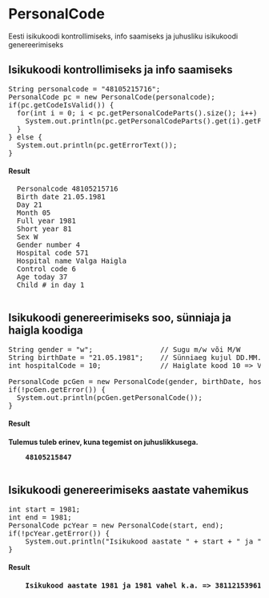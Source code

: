 # PersonalCode
Eesti isikukoodi kontrollimiseks, info saamiseks ja juhusliku isikukoodi genereerimiseks

<h2>Isikukoodi kontrollimiseks ja info saamiseks</h2>

<pre>
String personalcode = "48105215716";
PersonalCode pc = new PersonalCode(personalcode);
if(pc.getCodeIsValid()) {
  for(int i = 0; i < pc.getPersonalCodeParts().size(); i++) {
    System.out.println(pc.getPersonalCodeParts().get(i).getField() + " " + pc.getPersonalCodeParts().get(i).getResult());
  }
} else {
  System.out.println(pc.getErrorText());
}
</pre>

  <h4>Result</h4>
  <pre>
  Personalcode 48105215716
  Birth date 21.05.1981
  Day 21
  Month 05
  Full year 1981
  Short year 81
  Sex W
  Gender number 4
  Hospital code 571
  Hospital name Valga Haigla
  Control code 6
  Age today 37
  Child # in day 1
  </pre>

<h2>Isikukoodi genereerimiseks soo, sünniaja ja haigla koodiga</h2>

<pre>
String gender = "w";                // Sugu m/w või M/W
String birthDate = "21.05.1981";    // Sünniaeg kujul DD.MM.YYYY
int hospitalCode = 10;              // Haiglate kood 10 => Valga haigla. Number vahemikus 0 - 13 k.a. 13 => Välismaalane
        
PersonalCode pcGen = new PersonalCode(gender, birthDate, hospitalCode);
if(!pcGen.getError()) {
  System.out.println(pcGen.getPersonalCode());
}
</pre>
  <h4>Result<h4>
  Tulemus tuleb erinev, kuna tegemist on juhuslikkusega.
  <pre>
    48105215847
  </pre>

<h2>Isikukoodi genereerimiseks aastate vahemikus</h2>

<pre>
int start = 1981;
int end = 1981;
PersonalCode pcYear = new PersonalCode(start, end);
if(!pcYear.getError()) {
    System.out.println("Isikukood aastate " + start + " ja " + end + " vahel k.a. => " + pcYear.getPersonalCode());
}
</pre>

  <h4>Result<h4>
  <pre>
    Isikukood aastate 1981 ja 1981 vahel k.a. => 38112153961
  </pre>
